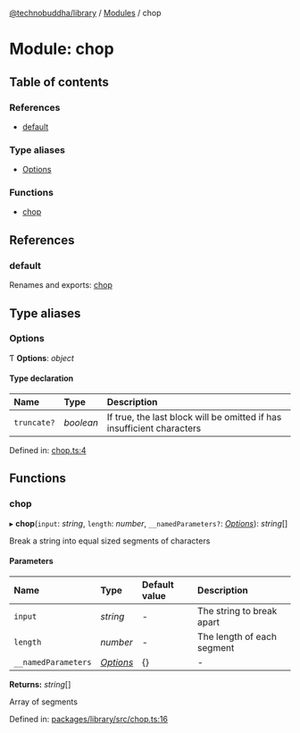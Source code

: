 [@technobuddha/library](../..) / [Modules](../Modules.md) / chop

# Module: chop

## Table of contents

### References

- [default](chop.md#default)

### Type aliases

- [Options](chop.md#options)

### Functions

- [chop](chop.md#chop)

## References

### default

Renames and exports: [chop](chop.md#chop)

## Type aliases

### Options

Ƭ **Options**: *object*

#### Type declaration

| Name | Type | Description |
| :------ | :------ | :------ |
| `truncate?` | *boolean* | If true, the last block will be omitted if has insufficient characters |

Defined in: [chop.ts:4](../../src/chop.ts#L4)

## Functions

### chop

▸ **chop**(`input`: *string*, `length`: *number*, `__namedParameters?`: [*Options*](chop.md#options)): *string*[]

Break a string into equal sized segments of characters

#### Parameters

| Name | Type | Default value | Description |
| :------ | :------ | :------ | :------ |
| `input` | *string* | - | The string to break apart |
| `length` | *number* | - | The length of each segment |
| `__namedParameters` | [*Options*](chop.md#options) | {} | - |

**Returns:** *string*[]

Array of segments

Defined in: [packages/library/src/chop.ts:16](../../src/chop.ts#L16)
